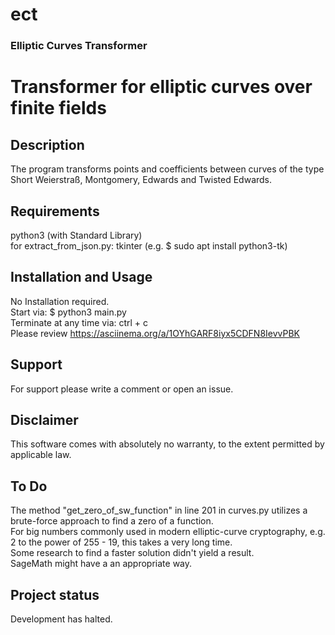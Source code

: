 # ect
### Elliptic Curves Transformer


# Transformer for elliptic curves over finite fields


## Description
The program transforms points and coefficients between curves of the type Short Weierstraß, Montgomery, Edwards and Twisted Edwards.

## Requirements
python3 (with Standard Library)  
for extract_from_json.py: tkinter (e.g. \$ sudo apt install python3-tk)

## Installation and Usage
No Installation required.  
Start via: \$ python3 main.py  
Terminate at any time via: ctrl + c  
Please review https://asciinema.org/a/1OYhGARF8iyx5CDFN8IevvPBK

## Support
For support please write a comment or open an issue.

## Disclaimer
This software comes with absolutely no warranty, to the extent permitted by applicable law.  

## To Do
The method "get_zero_of_sw_function" in line 201 in curves.py utilizes a brute-force approach to find a zero of a function.  
For big numbers commonly used in modern elliptic-curve cryptography, e.g. 2 to the power of 255 - 19, this takes a very long time.  
Some research to find a faster solution didn't yield a result.  
SageMath might have a an appropriate way.  

## Project status
Development has halted.
